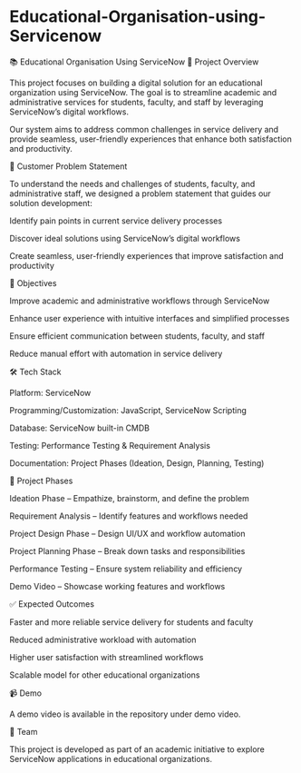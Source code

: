 # Educational-Organisation-using-Servicenow
📚 Educational Organisation Using ServiceNow
📌 Project Overview

This project focuses on building a digital solution for an educational organization using ServiceNow.
The goal is to streamline academic and administrative services for students, faculty, and staff by leveraging ServiceNow’s digital workflows.

Our system aims to address common challenges in service delivery and provide seamless, user-friendly experiences that enhance both satisfaction and productivity.

🎯 Customer Problem Statement

To understand the needs and challenges of students, faculty, and administrative staff, we designed a problem statement that guides our solution development:

Identify pain points in current service delivery processes

Discover ideal solutions using ServiceNow’s digital workflows

Create seamless, user-friendly experiences that improve satisfaction and productivity

🚀 Objectives

Improve academic and administrative workflows through ServiceNow

Enhance user experience with intuitive interfaces and simplified processes

Ensure efficient communication between students, faculty, and staff

Reduce manual effort with automation in service delivery

🛠️ Tech Stack

Platform: ServiceNow

Programming/Customization: JavaScript, ServiceNow Scripting

Database: ServiceNow built-in CMDB

Testing: Performance Testing & Requirement Analysis

Documentation: Project Phases (Ideation, Design, Planning, Testing)

📂 Project Phases

Ideation Phase – Empathize, brainstorm, and define the problem

Requirement Analysis – Identify features and workflows needed

Project Design Phase – Design UI/UX and workflow automation

Project Planning Phase – Break down tasks and responsibilities

Performance Testing – Ensure system reliability and efficiency

Demo Video – Showcase working features and workflows

✅ Expected Outcomes

Faster and more reliable service delivery for students and faculty

Reduced administrative workload with automation

Higher user satisfaction with streamlined workflows

Scalable model for other educational organizations

📹 Demo

A demo video is available in the repository under demo video.

👥 Team

This project is developed as part of an academic initiative to explore ServiceNow applications in educational organizations.
